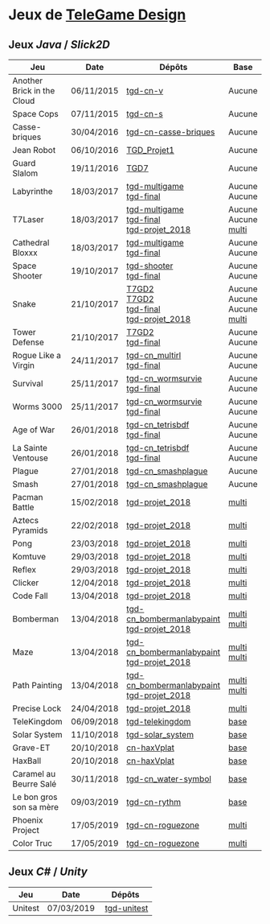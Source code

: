 # Jeux de [TeleGame Design](https://telegd.github.io)

## Jeux *Java* / *Slick2D*

| Jeu | Date | Dépôts | Base |
| - | - | - | - |
| Another Brick in the Cloud | 06/11/2015 | [tgd-cn-v][another-brick-in-the-cloud-0] | Aucune |
| Space Cops | 07/11/2015 | [tgd-cn-s][space-cops-0] | Aucune |
| Casse-briques | 30/04/2016 | [tgd-cn-casse-briques][casse-briques-0] | Aucune |
| Jean Robot | 06/10/2016 | [TGD_Projet1][jean-robot-0] | Aucune |
| Guard Slalom | 19/11/2016 | [TGD7][guard-slalom-0] | Aucune |
| Labyrinthe | 18/03/2017 | [tgd-multigame][labyrinthe-0]<br/>[tgd-final][labyrinthe-1] | Aucune<br/>Aucune |
| T7Laser | 18/03/2017 | [tgd-multigame][t7-laser-0]<br/>[tgd-final][t7-laser-1]<br/>[tgd-projet_2018][t7-laser-2] | Aucune<br/>Aucune<br/>[multi][multi] |
| Cathedral Bloxxx | 18/03/2017 | [tgd-multigame][cathedral-bloxxx-0]<br/>[tgd-final][cathedral-bloxxx-1] | Aucune<br/>Aucune |
| Space Shooter | 19/10/2017 | [tgd-shooter][space-shooter-0]<br/>[tgd-final][space-shooter-1] | Aucune<br/>Aucune |
| Snake | 21/10/2017 | [T7GD2][snake-0]<br/>[T7GD2][snake-1]<br/>[tgd-final][snake-2]<br/>[tgd-projet_2018][snake-3] | Aucune<br/>Aucune<br/>Aucune<br/>[multi][multi] |
| Tower Defense | 21/10/2017 | [T7GD2][tower-defense-0]<br/>[tgd-final][tower-defense-1] | Aucune<br/>Aucune |
| Rogue Like a Virgin | 24/11/2017 | [tgd-cn_multirl][rogue-like-a-virgin-0]<br/>[tgd-final][rogue-like-a-virgin-1] | Aucune<br/>Aucune |
| Survival | 25/11/2017 | [tgd-cn_wormsurvie][survival-0]<br/>[tgd-final][survival-1] | Aucune<br/>Aucune |
| Worms 3000 | 25/11/2017 | [tgd-cn_wormsurvie][worms3000-0]<br/>[tgd-final][worms3000-1] | Aucune<br/>Aucune |
| Age of War | 26/01/2018 | [tgd-cn_tetrisbdf][age-of-war-0]<br/>[tgd-final][age-of-war-1] | Aucune<br/>Aucune |
| La Sainte Ventouse | 26/01/2018 | [tgd-cn_tetrisbdf][la-sainte-ventouse-0]<br/>[tgd-final][la-sainte-ventouse-1] | Aucune<br/>Aucune |
| Plague | 27/01/2018 | [tgd-cn_smashplague][plague-0] | Aucune |
| Smash | 27/01/2018 | [tgd-cn_smashplague][smash-0] | Aucune |
| Pacman Battle | 15/02/2018 | [tgd-projet_2018][pacman-battle-0] | [multi][multi] |
| Aztecs Pyramids | 22/02/2018 | [tgd-projet_2018][aztecs-pyramids-0] | [multi][multi] |
| Pong | 23/03/2018 | [tgd-projet_2018][pong-0] | [multi][multi] |
| Komtuve | 29/03/2018 | [tgd-projet_2018][komtuve-0] | [multi][multi] |
| Reflex | 29/03/2018 | [tgd-projet_2018][reflex-0] | [multi][multi] |
| Clicker | 12/04/2018 | [tgd-projet_2018][clicker-0] | [multi][multi] |
| Code Fall | 13/04/2018 | [tgd-projet_2018][code-fall-0] | [multi][multi] |
| Bomberman | 13/04/2018 | [tgd-cn_bombermanlabypaint][bomberman-0]<br/>[tgd-projet_2018][bomberman-1] | [multi][multi]<br/>[multi][multi] |
| Maze | 13/04/2018 | [tgd-cn_bombermanlabypaint][maze-0]<br/>[tgd-projet_2018][maze-1] | [multi][multi]<br/>[multi][multi] |
| Path Painting | 13/04/2018 | [tgd-cn_bombermanlabypaint][path-painting-0]<br/>[tgd-projet_2018][path-painting-1] | [multi][multi]<br/>[multi][multi] |
| Precise Lock | 24/04/2018 | [tgd-projet_2018][precise-lock-0] | [multi][multi] |
| TeleKingdom | 06/09/2018 | [tgd-telekingdom][telekingdom-0] | [base][base] |
| Solar System | 11/10/2018 | [tgd-solar_system][grave-et-0] | [base][base] |
| Grave-ET | 20/10/2018 | [cn-haxVplat][grave-et-0] | [base][base] |
| HaxBall | 20/10/2018 | [cn-haxVplat][hax-ball-0] | [base][base] |
| Caramel au Beurre Salé | 30/11/2018 | [tgd-cn_water-symbol][caramel-au-beurre-sale-0] | [base][base] |
| Le bon gros son sa mère | 09/03/2019 | [tgd-cn-rythm][le-bon-gros-son-sa-mere-0] | [base][base] |
| Phoenix Project | 17/05/2019 | [tgd-cn-roguezone][phoenix-project-0] | [multi][multi] |
| Color Truc | 17/05/2019 | [tgd-cn-roguezone][color-truc-0] | [multi][multi] |

## Jeux *C#* / *Unity*

| Jeu | Date | Dépôts |
| - | - | - |
| Unitest | 07/03/2019 | [tgd-unitest][unitest-0] |


[another-brick-in-the-cloud-0]: https://github.com/TeleGD/tgd-cn-v/tree/master/src/fr
[space-cops-0]: https://github.com/TeleGD/tgd-cn-s/tree/master/src/fr
[casse-briques-0]: https://github.com/TeleGD/tgd-cn-casse-briques/tree/master/src/fr
[jean-robot-0]: https://github.com/TeleGD/TGD_Projet1/tree/master/src/fr
[guard-slalom-0]: https://github.com/TeleGD/TGD7/tree/master/src/fr
[labyrinthe-0]: https://github.com/TeleGD/tgd-multigame/tree/master/src/game1
[labyrinthe-1]: https://github.com/TeleGD/tgd-final/tree/master/src/games/Labyrinthe
[t7-laser-0]: https://github.com/TeleGD/tgd-multigame/tree/master/src/game2/world
[t7-laser-1]: https://github.com/TeleGD/tgd-final/tree/master/src/games/T7Laser
[t7-laser-2]: https://github.com/TeleGD/tgd-projet_2018/tree/master/src/games/t7Laser
[cathedral-bloxxx-0]: https://github.com/TeleGD/tgd-multigame/tree/master/src/game3/world
[cathedral-bloxxx-1]: https://github.com/TeleGD/tgd-final/tree/master/src/games/CathedralBloxxx
[space-shooter-0]: https://github.com/TeleGD/tgd-shooter/tree/master/src
[space-shooter-1]: https://github.com/TeleGD/tgd-final/tree/master/src/games/SpaceShooter
[snake-0]: https://github.com/TeleGD/T7GD2/tree/master/src/snake
[snake-1]: https://github.com/TeleGD/T7GD2/tree/master/src/snake2/snake
[snake-2]: https://github.com/TeleGD/tgd-final/tree/master/src/games/Snake
[snake-3]: https://github.com/TeleGD/tgd-projet_2018/tree/master/src/games/snake
[tower-defense-0]: https://github.com/TeleGD/T7GD2/tree/master/src/towerDefense
[tower-defense-1]: https://github.com/TeleGD/tgd-final/tree/master/src/games/TowerDefense
[rogue-like-a-virgin-0]: https://github.com/TeleGD/tgd-cn_multirl/tree/master/src
[rogue-like-a-virgin-1]: https://github.com/TeleGD/tgd-final/tree/master/src/games/RogueLikeAVirgin
[survival-0]: https://github.com/TeleGD/tgd-cn_wormsurvie/tree/master/src/survival
[survival-1]: https://github.com/TeleGD/tgd-final/tree/master/src/games/Survival
[worms3000-0]: https://github.com/TeleGD/tgd-cn_wormsurvie/tree/master/src/worms
[worms3000-1]: https://github.com/TeleGD/tgd-final/tree/master/src/games/Worms3000
[age-of-war-0]: https://github.com/TeleGD/tgd-cn_tetrisbdf/tree/master/src/aow
[age-of-war-1]: https://github.com/TeleGD/tgd-final/tree/master/src/games/AgeOfWar
[la-sainte-ventouse-0]: https://github.com/TeleGD/tgd-cn_tetrisbdf/tree/master/src/game2
[la-sainte-ventouse-1]: https://github.com/TeleGD/tgd-final/tree/master/src/games/LaSainteVentouse
[plague-0]: https://github.com/TeleGD/tgd-cn_smashplague/tree/master/src/plague
[smash-0]: https://github.com/TeleGD/tgd-cn_smashplague/tree/master/src/smash
[pacman-battle-0]: https://github.com/TeleGD/tgd-projet_2018/tree/master/src/games/battle
[aztecs-pyramids-0]: https://github.com/TeleGD/tgd-projet_2018/tree/master/src/games/aztecPyramids
[pong-0]: https://github.com/TeleGD/tgd-projet_2018/tree/master/src/games/pong
[komtuve-0]: https://github.com/TeleGD/tgd-projet_2018/tree/master/src/games/komtuve
[reflex-0]: https://github.com/TeleGD/tgd-projet_2018/tree/master/src/games/reflex
[clicker-0]: https://github.com/TeleGD/tgd-projet_2018/tree/master/src/games/clicker
[code-fall-0]: https://github.com/TeleGD/tgd-projet_2018/tree/master/src/games/codeFall
[bomberman-0]: https://github.com/TeleGD/tgd-cn_bombermanlabypaint/tree/master/src/games/bomberman
[bomberman-1]: https://github.com/TeleGD/tgd-projet_2018/tree/master/src/games/bomberman
[maze-0]: https://github.com/TeleGD/tgd-cn_bombermanlabypaint/tree/master/src/games/labyrinthe
[maze-1]: https://github.com/TeleGD/tgd-projet_2018/tree/master/src/games/maze
[path-painting-0]: https://github.com/TeleGD/tgd-cn_bombermanlabypaint/tree/master/src/games/paint
[path-painting-1]: https://github.com/TeleGD/tgd-projet_2018/tree/master/src/games/pathPainting
[precise-lock-0]: https://github.com/TeleGD/tgd-projet_2018/tree/master/src/games/preciseLock
[telekingdom-0]: https://github.com/TeleGD/tgd-telekingdom/tree/master/src/telekingdom
[solar-system-0]: https://github.com/TeleGD/tgd-solar_system/tree/master/src/solar_system
[grave-et-0]: https://github.com/TeleGD/cn-haxVplat/tree/master/src/verticalPlateformer
[hax-ball-0]: https://github.com/TeleGD/cn-haxVplat/tree/master/src/haxBall
[caramel-au-beurre-sale-0]: https://github.com/TeleGD/tgd-cn_water-symbol/tree/master/src/waterSymbol
[le-bon-gros-son-sa-mere-0]: https://github.com/TeleGD/tgd-cn-rythm/tree/master/src/rythm
[phoenix-project-0]: https://github.com/TeleGD/tgd-cn-roguezone/tree/master/src/games/phoenix
[color-truc-0]: https://github.com/TeleGD/tgd-cn-roguezone/tree/master/src/games/zone

[base]: https://github.com/TeleGD/base
[multi]: https://github.com/TeleGD/multi
[uni]: https://github.com/TeleGD/uni

[unitest-0]: https://github.com/TeleGD/tgd-unitest
